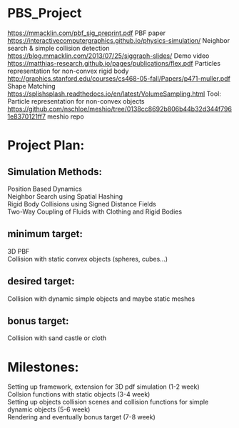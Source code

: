 # PBS_Project

https://mmacklin.com/pbf_sig_preprint.pdf PBF paper \
https://interactivecomputergraphics.github.io/physics-simulation/ Neighbor search & simple collision detection \
https://blog.mmacklin.com/2013/07/25/siggraph-slides/ Demo video \
https://matthias-research.github.io/pages/publications/flex.pdf Particles representation for non-convex rigid body\
http://graphics.stanford.edu/courses/cs468-05-fall/Papers/p471-muller.pdf Shape Matching \
https://splishsplash.readthedocs.io/en/latest/VolumeSampling.html Tool: Particle representation for non-convex objects \
https://github.com/nschloe/meshio/tree/0138cc8692b806b44b32d344f7961e8370121ff7 meshio repo

# Project Plan: 

## Simulation Methods: 
  Position Based Dynamics \
  Neighbor Search using Spatial Hashing\
  Rigid Body Collisions using Signed Distance Fields\
  Two-Way Coupling of Fluids with Clothing and Rigid Bodies 

## minimum target: 
  3D PBF \
  Collision with static convex objects (spheres, cubes...) 
## desired target: 
  Collision with dynamic simple objects and maybe static meshes 
## bonus target: 
  Collision with sand castle or cloth 
  
# Milestones: 

Setting up framework, extension for 3D pdf simulation (1-2 week) \
Collsion functions with static objects (3-4 week) \
Setting up objects collision scenes and collision functions for simple dynamic objects (5-6 week) \
Rendering and eventually bonus target (7-8 week)
